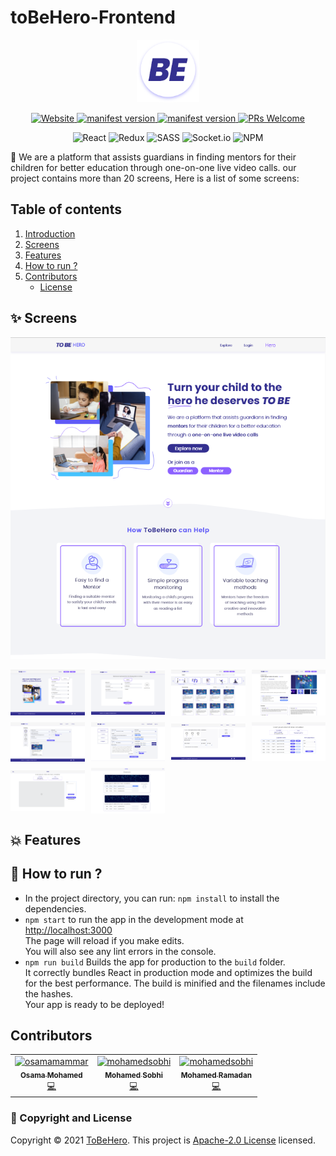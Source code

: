 # toBeHero-Frontend

<p align="center" id='introduction'>
  <img alt="extension logo" src="./images-readme/logo.png" width="100" height="100">
  </p>
<p align="center">

<a href="https://tobehero.codes/">
<img alt="Website" src="https://img.shields.io/website-down-down-red-red/http/shields.io.svg">
</a>

<a href="https://github.com/Unknown-squad/toBeHero-frontend/blob/develop/LICENSE">
<img alt="manifest version" src="https://img.shields.io/badge/License-Apache_2.0-blue.svg">
</a>

<a href="https://github.com/Unknown-squad/toBeHero-frontend/graphs/contributors">
<img alt="manifest version" src="https://img.shields.io/badge/contributors-4-brightgreen">
</a>

<a href="https://img.shields.io/badge/PRs-welcome-brightgreen.svg?style=flat">
<img alt="PRs Welcome" src="https://img.shields.io/badge/PRs-welcome-brightgreen.svg?style=flat">
</a>
</p>
<p align="center">
<img alt="React" src="https://img.shields.io/badge/react-%2320232a.svg?style=for-the-badge&logo=react&logoColor=%2361DAFB">
<img alt="Redux" src="https://img.shields.io/badge/redux-%23593d88.svg?style=for-the-badge&logo=redux&logoColor=white">
<img alt="SASS" src="https://img.shields.io/badge/SASS-hotpink.svg?style=for-the-badge&logo=SASS&logoColor=white">
<img alt="Socket.io" src="https://img.shields.io/badge/Socket.io-black?style=for-the-badge&logo=socket.io&badgeColor=010101">
<img alt="NPM" src="https://img.shields.io/badge/NPM-%23000000.svg?style=for-the-badge&logo=npm&logoColor=white"></p>

<p>🎉 We are a platform that assists guardians in finding mentors for their children for better education through one-on-one live video calls.
our project contains more than 20 screens, Here is a list of some screens:
</p>

## Table of contents

1. [Introduction](#introduction)
2. [Screens](#screens)
3. [Features](#Features)
4. [How to run ?](#Howtorun)
5. [Contributors](#Contributors)
   - [License](#License)

## ✨ Screens

<p align="center" id="#screens">
  <img alt="" src="./images-readme/unknown.png" width="" height="">
</p>

<p align="center" style="display:grid; grid-template-columns: repeat(4, 1fr); justify-content:center; align-items:center; gap:10px;" >
  <img alt="" src="./images-readme/unknown2.png" width="" height="">
  <img alt="" src="./images-readme/unknown3.png" width="" height="">
  <img alt="" src="./images-readme/unknown4.png" width="" height="">
  <img alt="" src="./images-readme/unknown5.png" width="" height="">
  <img alt="" src="./images-readme/unknown6.png" width="" height="">
  <img alt="" src="./images-readme/unknown7.png" width="" height="">
  <img alt="" src="./images-readme/unknown8.png" width="" height="">
  <img alt="" src="./images-readme/unknown9.png" width="" height="">
  <img alt="" src="./images-readme/unknown10.png" width="" height="">
  <img alt="" src="./images-readme/unknown11.png" width="" height="">
  </p>

<p id="Features">

## 💥 Features

</p>

<p id="Howtorun">

## 🚀 How to run ?

- In the project directory, you can run: `npm install` to install the dependencies.
- `npm start` to run the app in the development mode at [http://localhost:3000](http://localhost:3000)<br /> The page will reload if you make edits.<br /> You will also see any lint errors in the console.
- `npm run build` Builds the app for production to the `build` folder.<br />
It correctly bundles React in production mode and optimizes the build for the best performance. The build is minified and the filenames include the hashes.<br /> Your app is ready to be deployed!
</p>

## Contributors

<!-- ALL-CONTRIBUTORS-LIST:START - Do not remove or modify this section -->

<!-- prettier-ignore -->
<table id="Contributors">
  <tr>
    <td align="center">
    <a href="https://github.com/osamamammar"><img src="https://avatars.githubusercontent.com/u/42181138?s=400&u=1d4f36a838d375709a7dcd70fa77ecb53f9ee095&v=4" width="100px;" alt="osamamammar"/><br /><sub><b>Osama Mohamed</b></sub></a><br />
    <a href="https://github.com/osamamammar" title="Code">💻</a>
    </td>
    <td align="center">
    <a href="https://github.com/mohammedsobhi"><img src="https://avatars.githubusercontent.com/u/63759344?v=4" width="100px;" alt="mohamedsobhi"/><br /><sub><b>Mohamed Sobhi</b></sub></a><br /><a href="https://github.com/mohammedsobhi" title="Code">💻</a>
    </td>
    <td align="center">
    <a href="https://github.com/imohammedramadan"><img src="https://avatars.githubusercontent.com/u/61327194?v=4" width="100px;" alt="mohamedsobhi"/><br /><sub><b>Mohamed Ramadan</b></sub></a><br /><a href="https://github.com/imohammedramadan" title="Code">💻</a>
    </td>
    
  </tr>
</table>
<!-- ALL-CONTRIBUTORS-LIST:END -->

### 📝 Copyright and License

<p id="License">

Copyright © 2021 [ToBeHero](https://github.com/Unknown-squad).
This project is [Apache-2.0 License](https://github.com/Unknown-squad/toBeHero-frontend/blob/develop/LICENSE) licensed.

</p>
